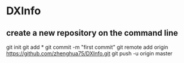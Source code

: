 # DXInfo

## create a new repository on the command line

git init
git add *
git commit -m "first commit"
git remote add origin https://github.com/zhenghua75/DXInfo.git
git push -u origin master